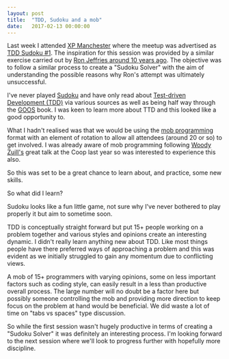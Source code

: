 ```yaml
---
layout: post
title:  "TDD, Sudoku and a mob"
date:   2017-02-13 00:00:00
---
```

Last week I attended [XP Manchester](https://xpmanchester.wordpress.com/) where the meetup was advertised as [TDD Sudoku #1](https://xpmanchester.wordpress.com/2017/02/02/xpman-80-xpmanchester-tdds-sudoku-1/). The inspiration for this session was provided by a similar exercise carried out by [Ron Jeffries around 10 years ago](http://ronjeffries.com/xprog/articles/oksudoku/). The objective was to follow a similar process to create a "Sudoku Solver" with the aim of understanding the possible reasons why Ron's attempt was ultimately unsuccessful.

I've never played [Sudoku](https://en.wikipedia.org/wiki/Sudoku) and have only read about [Test-driven Development (TDD)](https://en.wikipedia.org/wiki/Test-driven_development) via various sources as well as being half way through the [GOOS](http://www.growing-object-oriented-software.com/) book. I was keen to learn more about TTD and this looked like a good opportunity to.

What I hadn't realised was that we would be using the [mob programming](https://en.wikipedia.org/wiki/Mob_programming) format with an element of rotation to allow all attendees (around 20 or so) to get involved. I was already aware of mob programming following [Woody Zuill's](https://twitter.com/WoodyZuill) great talk at the Coop last year so was interested to experience this also.

So this was set to be a great chance to learn about, and practice, some new skills.

So what did I learn?

Sudoku looks like a fun little game, not sure why I've never bothered to play properly it but aim to sometime soon.

TDD is conceptually straight forward but put 15+ people working on a problem together and various styles and opinions create an interesting dynamic. I didn't really learn anything new about TDD. Like most things people have there preferred ways of approaching a problem and this was evident as we initially struggled to gain any momentum due to conflicting views.

A mob of 15+ programmers with varying opinions, some on less important factors such as coding style, can easily result in a less than productive overall process. The large number will no doubt be a factor here but possibly someone controlling the mob and providing more direction to keep focus on the problem at hand would be beneficial. We did waste a lot of time on "tabs vs spaces" type discussion.

So while the first session wasn't hugely productive in terms of creating a "Sudoku Solver" it was definitely an interesting process. I'm looking forward to the next session where we'll look to progress further with hopefully more discipline.
